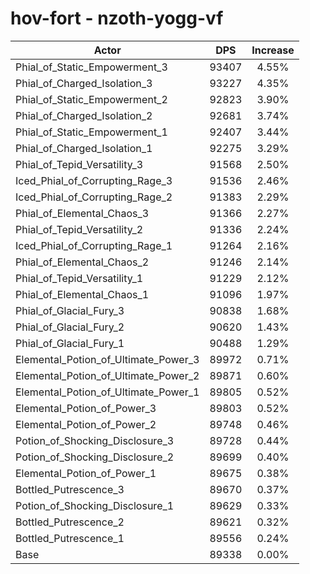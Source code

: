 # hov-fort - nzoth-yogg-vf
| Actor | DPS | Increase |
|---|:---:|:---:|
|Phial_of_Static_Empowerment_3|93407|4.55%|
|Phial_of_Charged_Isolation_3|93227|4.35%|
|Phial_of_Static_Empowerment_2|92823|3.90%|
|Phial_of_Charged_Isolation_2|92681|3.74%|
|Phial_of_Static_Empowerment_1|92407|3.44%|
|Phial_of_Charged_Isolation_1|92275|3.29%|
|Phial_of_Tepid_Versatility_3|91568|2.50%|
|Iced_Phial_of_Corrupting_Rage_3|91536|2.46%|
|Iced_Phial_of_Corrupting_Rage_2|91383|2.29%|
|Phial_of_Elemental_Chaos_3|91366|2.27%|
|Phial_of_Tepid_Versatility_2|91336|2.24%|
|Iced_Phial_of_Corrupting_Rage_1|91264|2.16%|
|Phial_of_Elemental_Chaos_2|91246|2.14%|
|Phial_of_Tepid_Versatility_1|91229|2.12%|
|Phial_of_Elemental_Chaos_1|91096|1.97%|
|Phial_of_Glacial_Fury_3|90838|1.68%|
|Phial_of_Glacial_Fury_2|90620|1.43%|
|Phial_of_Glacial_Fury_1|90488|1.29%|
|Elemental_Potion_of_Ultimate_Power_3|89972|0.71%|
|Elemental_Potion_of_Ultimate_Power_2|89871|0.60%|
|Elemental_Potion_of_Ultimate_Power_1|89805|0.52%|
|Elemental_Potion_of_Power_3|89803|0.52%|
|Elemental_Potion_of_Power_2|89748|0.46%|
|Potion_of_Shocking_Disclosure_3|89728|0.44%|
|Potion_of_Shocking_Disclosure_2|89699|0.40%|
|Elemental_Potion_of_Power_1|89675|0.38%|
|Bottled_Putrescence_3|89670|0.37%|
|Potion_of_Shocking_Disclosure_1|89629|0.33%|
|Bottled_Putrescence_2|89621|0.32%|
|Bottled_Putrescence_1|89556|0.24%|
|Base|89338|0.00%|

